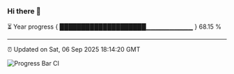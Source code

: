 ### Hi there 👋

⏳ Year progress { ████████████████████▁▁▁▁▁▁▁▁▁▁ } 68.15 %

---

⏰ Updated on Sat, 06 Sep 2025 18:14:20 GMT

![Progress Bar CI](https://github.com/code-lakshay/GitHub-Actions-Demo/workflows/Progress%20Bar%20CI/badge.svg)

